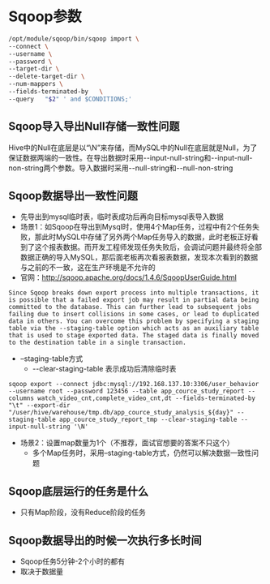 # Sqoop参数

```bash
/opt/module/sqoop/bin/sqoop import \
--connect \
--username \
--password \
--target-dir \
--delete-target-dir \
--num-mappers \
--fields-terminated-by   \
--query   "$2" ' and $CONDITIONS;'
```



## Sqoop导入导出Null存储一致性问题

Hive中的Null在底层是以“\N”来存储，而MySQL中的Null在底层就是Null，为了保证数据两端的一致性。在导出数据时采用--input-null-string和--input-null-non-string两个参数。导入数据时采用--null-string和--null-non-string



## Sqoop数据导出一致性问题

- 先导出到mysql临时表，临时表成功后再向目标mysql表导入数据
- 场景1：如Sqoop在导出到Mysql时，使用4个Map任务，过程中有2个任务失败，那此时MySQL中存储了另外两个Map任务导入的数据，此时老板正好看到了这个报表数据。而开发工程师发现任务失败后，会调试问题并最终将全部数据正确的导入MySQL，那后面老板再次看报表数据，发现本次看到的数据与之前的不一致，这在生产环境是不允许的
- 官网：http://sqoop.apache.org/docs/1.4.6/SqoopUserGuide.html

```text
Since Sqoop breaks down export process into multiple transactions, it is possible that a failed export job may result in partial data being committed to the database. This can further lead to subsequent jobs failing due to insert collisions in some cases, or lead to duplicated data in others. You can overcome this problem by specifying a staging table via the --staging-table option which acts as an auxiliary table that is used to stage exported data. The staged data is finally moved to the destination table in a single transaction.
```

- –staging-table方式
  - --clear-staging-table 表示成功后清除临时表

```text
sqoop export --connect jdbc:mysql://192.168.137.10:3306/user_behavior --username root --password 123456 --table app_cource_study_report --columns watch_video_cnt,complete_video_cnt,dt --fields-terminated-by "\t" --export-dir "/user/hive/warehouse/tmp.db/app_cource_study_analysis_${day}" --staging-table app_cource_study_report_tmp --clear-staging-table --input-null-string '\N'
```

- 场景2：设置map数量为1个（不推荐，面试官想要的答案不只这个）
  - 多个Map任务时，采用–staging-table方式，仍然可以解决数据一致性问题



## Sqoop底层运行的任务是什么

- 只有Map阶段，没有Reduce阶段的任务

  

## Sqoop数据导出的时候一次执行多长时间

- Sqoop任务5分钟-2个小时的都有
- 取决于数据量